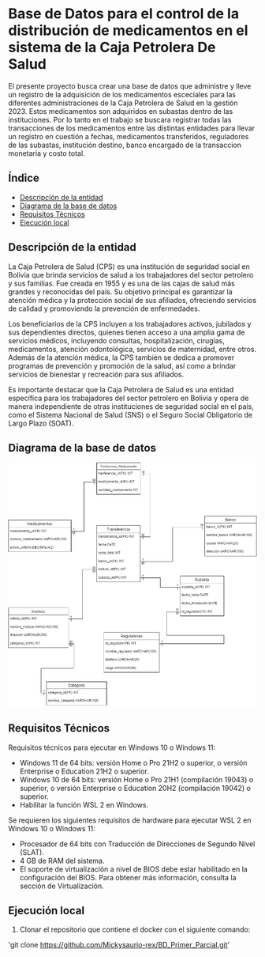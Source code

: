 # Base de Datos para el control de la distribución de medicamentos en el sistema de la Caja Petrolera De Salud

El presente proyecto busca crear una base de datos que administre y lleve un registro de la adquisición de los medicamentos esceciales para las diferentes administraciones de la Caja Petrolera de Salud en la gestión 2023. Estos medicamentos son adquiridos en subastas dentro de las instituciones.
Por lo tanto en el trabajo se buscara registrar todas las transacciones de los medicamentos entre las distintas entidades para llevar un registro en cuestión a fechas, medicamentos transferidos, reguladores de las subastas, institución destino, banco encargado de la transaccion monetaria y costo total.


## Índice

- [Descripción de la entidad](#descripción-de-la-entidad)
- [Diagrama de la base de datos](#diagrama-de-la-base-de-datos)
- [Requisitos Técnicos](#requisitos-técnicos)
- [Ejecución local](#ejecución-local)

## Descripción de la entidad

La Caja Petrolera de Salud (CPS) es una institución de seguridad social en Bolivia que brinda servicios de salud a los trabajadores del sector petrolero y sus familias. Fue creada en 1955 y es una de las cajas de salud más grandes y reconocidas del país. Su objetivo principal es garantizar la atención médica y la protección social de sus afiliados, ofreciendo servicios de calidad y promoviendo la prevención de enfermedades.

Los beneficiarios de la CPS incluyen a los trabajadores activos, jubilados y sus dependientes directos, quienes tienen acceso a una amplia gama de servicios médicos, incluyendo consultas, hospitalización, cirugías, medicamentos, atención odontológica, servicios de maternidad, entre otros. Además de la atención médica, la CPS también se dedica a promover programas de prevención y promoción de la salud, así como a brindar servicios de bienestar y recreación para sus afiliados.

Es importante destacar que la Caja Petrolera de Salud es una entidad específica para los trabajadores del sector petrolero en Bolivia y opera de manera independiente de otras instituciones de seguridad social en el país, como el Sistema Nacional de Salud (SNS) o el Seguro Social Obligatorio de Largo Plazo (SOAT).
## Diagrama de la base de datos

![Diagrama_Base_Datos](DiagramaBaseDatos.png)

## Requisitos Técnicos

Requisitos técnicos para ejecutar en Windows 10 o Windows 11:

* Windows 11 de 64 bits: versión Home o Pro 21H2 o superior, o versión Enterprise o Education 21H2 o superior.
* Windows 10 de 64 bits: versión Home o Pro 21H1 (compilación 19043) o superior, o versión Enterprise o Education 20H2 (compilación 19042) o superior.
* Habilitar la función WSL 2 en Windows.

Se requieren los siguientes requisitos de hardware para ejecutar WSL 2 en Windows 10 o Windows 11:
* Procesador de 64 bits con Traducción de Direcciones de Segundo Nivel (SLAT).
* 4 GB de RAM del sistema.
* El soporte de virtualización a nivel de BIOS debe estar habilitado en la configuración del BIOS. Para obtener más información, consulta la sección de Virtualización.

## Ejecución local

1. Clonar el repositorio que contiene el docker con el siguiente comando:

'git clone https://github.com/Mickysaurio-rex/BD_Primer_Parcial.git'
